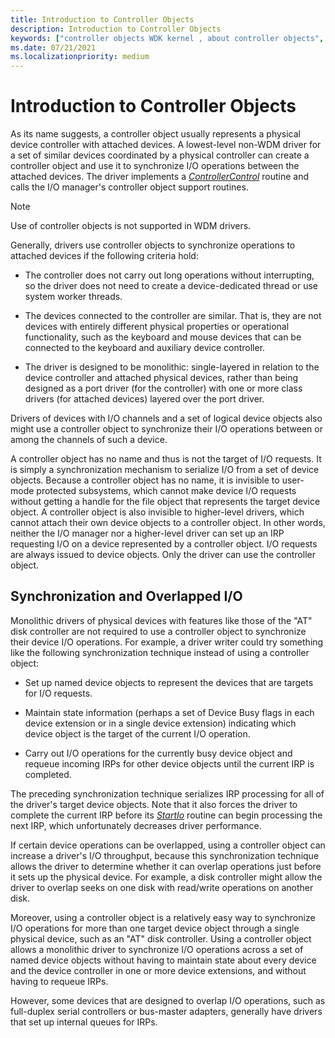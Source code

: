 ```yaml
---
title: Introduction to Controller Objects
description: Introduction to Controller Objects
keywords: ["controller objects WDK kernel , about controller objects", "ControllerControl routines, about ControllerControl routines", "overlapped I/O WDK kernel", "I/O WDK kernel , overlaps"]
ms.date: 07/21/2021
ms.localizationpriority: medium
---
```


# Introduction to Controller Objects

As its name suggests, a controller object usually represents a physical device controller with attached devices. A lowest-level non-WDM driver for a set of similar devices coordinated by a physical controller can create a controller object and use it to synchronize I/O operations between the attached devices. The driver implements a [*ControllerControl*](writing-controllercontrolroutines.md) routine and calls the I/O manager's controller object support routines.

> [!NOTE]
> Use of controller objects is not supported in WDM drivers.

Generally, drivers use controller objects to synchronize operations to attached devices if the following criteria hold:

- The controller does not carry out long operations without interrupting, so the driver does not need to create a device-dedicated thread or use system worker threads.

- The devices connected to the controller are similar. That is, they are not devices with entirely different physical properties or operational functionality, such as the keyboard and mouse devices that can be connected to the keyboard and auxiliary device controller.

- The driver is designed to be monolithic: single-layered in relation to the device controller and attached physical devices, rather than being designed as a port driver (for the controller) with one or more class drivers (for attached devices) layered over the port driver.

Drivers of devices with I/O channels and a set of logical device objects also might use a controller object to synchronize their I/O operations between or among the channels of such a device.

A controller object has no name and thus is not the target of I/O requests. It is simply a synchronization mechanism to serialize I/O from a set of device objects. Because a controller object has no name, it is invisible to user-mode protected subsystems, which cannot make device I/O requests without getting a handle for the file object that represents the target device object. A controller object is also invisible to higher-level drivers, which cannot attach their own device objects to a controller object. In other words, neither the I/O manager nor a higher-level driver can set up an IRP requesting I/O on a device represented by a controller object. I/O requests are always issued to device objects. Only the driver can use the controller object.

## Synchronization and Overlapped I/O

Monolithic drivers of physical devices with features like those of the "AT" disk controller are not required to use a controller object to synchronize their device I/O operations. For example, a driver writer could try something like the following synchronization technique instead of using a controller object:

- Set up named device objects to represent the devices that are targets for I/O requests.

- Maintain state information (perhaps a set of Device Busy flags in each device extension or in a single device extension) indicating which device object is the target of the current I/O operation.

- Carry out I/O operations for the currently busy device object and requeue incoming IRPs for other device objects until the current IRP is completed.

The preceding synchronization technique serializes IRP processing for all of the driver's target device objects. Note that it also forces the driver to complete the current IRP before its [*StartIo*](/windows-hardware/drivers/ddi/wdm/nc-wdm-driver_startio) routine can begin processing the next IRP, which unfortunately decreases driver performance.

If certain device operations can be overlapped, using a controller object can increase a driver's I/O throughput, because this synchronization technique allows the driver to determine whether it can overlap operations just before it sets up the physical device. For example, a disk controller might allow the driver to overlap seeks on one disk with read/write operations on another disk.

Moreover, using a controller object is a relatively easy way to synchronize I/O operations for more than one target device object through a single physical device, such as an "AT" disk controller. Using a controller object allows a monolithic driver to synchronize I/O operations across a set of named device objects without having to maintain state about every device and the device controller in one or more device extensions, and without having to requeue IRPs.

However, some devices that are designed to overlap I/O operations, such as full-duplex serial controllers or bus-master adapters, generally have drivers that set up internal queues for IRPs.
